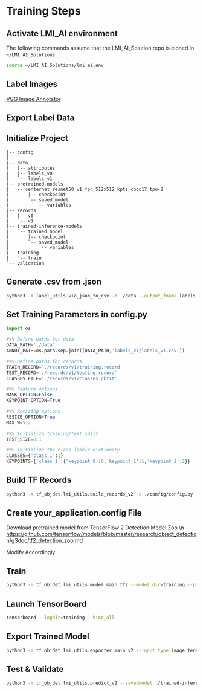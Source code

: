 # Training Steps

## Activate LMI_AI environment
The following commands assume that the LMI_AI_Solution repo is cloned in `~/LMI_AI_Solutions`.

```bash
source ~/LMI_AI_Solutions/lmi_ai.env 
```

## Label Images

[VGG Image Annotator](https://www.robots.ox.ac.uk/~vgg/software/via/)

## Export Label Data

## Initialize Project

```
|-- config
|   
|-- data
|   |-- attributes
|   |-- labels_v0
|   `-- labels_v1
|-- pretrained-models
|   -- centernet_resnet50_v1_fpn_512x512_kpts_coco17_tpu-8
|       |-- checkpoint
|       `-- saved_model
|           -- variables
|-- records
|   |-- v0
|   `-- v1
|-- trained-inference-models
|   `-- trained_model
|       |-- checkpoint
|       `-- saved_model
|           `-- variables
|-- training
|   `-- train
`-- validation
```

## Generate .csv from .json

``` bash
python3 -m label_utils.via_json_to_csv -d ./data --output_fname labels.csv --label_name=Name --render True --is_mask False --mask_to_bbox False
```

## Set Training Parameters in config.py
``` python
import os

#%% Define paths for data
DATA_PATH='./data'
ANNOT_PATH=os.path.sep.join([DATA_PATH,'labels_v1/labels_v1.csv'])

#%% Define paths for records
TRAIN_RECORD='./records/v1/training.record'
TEST_RECORD='./records/v1/testing.record'
CLASSES_FILE='./records/v1/classes.pbtxt'

#%% Feature options 
MASK_OPTION=False
KEYPOINT_OPTION=True

#%% Resizing options
RESIZE_OPTION=True
MAX_W=512

#%% Initialize training/test split
TEST_SIZE=0.1

#%% initialize the class labels dictionary
CLASSES={'class_1':1}
KEYPOINTS={'class_1':{'keypoint_0':0,'keypoint_1':1,'keypoint_2':2}}

```


## Build TF Records

``` bash
python3 -m tf_objdet.lmi_utils.build_records_v2 -c ./config/config.py
```

## Create your_application.config File
Download pretrained model from TensorFlow 2 Detection Model Zoo \n
https://github.com/tensorflow/models/blob/master/research/object_detection/g3doc/tf2_detection_zoo.md

Modify Accordingly

## Train 

``` bash
python3 -m tf_objdet.lmi_utils.model_main_tf2 --model_dir=training --pipeline_config_path=config/pipeline.config

```

## Launch TensorBoard

``` bash
tensorboard --logdir=training --bind_all
```

## Export Trained Model

``` bash
python3 -m tf_objdet.lmi_utils.exporter_main_v2 --input_type image_tensor --pipeline_config_path ./config/pipeline.config --trained_checkpoint_dir ./training --output_directory ./trained-inference-models
```

## Test & Validate

``` bash
python3 -m tf_objdet.lmi_utils.predict_v2 --savedmodel ./trained-inference-models/saved_model --labels ./records/classes.pbtxt --image ./data/path_to_images --min_dim 1024 --max_dim 1024 --num-classes 2 --min-confidence 0.5 --draw True -s ./data/validation_images -o ./data/validation_images/prediction_results.csv
```